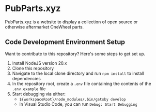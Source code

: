 # PubParts.xyz

PubParts.xyz is a website to display a collection of open source or otherwise aftermarket OneWheel parts.

## Code Development Environment Setup
Want to contribute to this repository? Here's some steps to get set up.

1. Install NodeJS version 20.x
2. Clone this repository
3. Navigate to the local clone directory and run `npm install` to install dependencies
4. In the repository root, create a `.env` file containing the contents of the `.env.example` file
5. Start debugging via either:
    - `${workspaceRoot}/node_modules/.bin/gatsby develop`
    - In Visual Studio Code, you can run `Debug: Start Debugging`